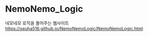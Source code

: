 # NemoNemo_Logic
 네모네모 로직을 풀어주는 웹사이트  
 https://seuha516.github.io/NemoNemoLogic/NemoNemoLogic.html
